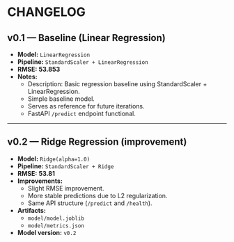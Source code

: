 # CHANGELOG

## v0.1 — Baseline (Linear Regression)
- **Model:** `LinearRegression`
- **Pipeline:** `StandardScaler + LinearRegression`
- **RMSE:** **53.853** 
- **Notes:**
  - Description: Basic regression baseline using StandardScaler + LinearRegression.
  - Simple baseline model.
  - Serves as reference for future iterations.
  - FastAPI `/predict` endpoint functional.
    

---

## v0.2 — Ridge Regression (improvement)
- **Model:** `Ridge(alpha=1.0)`
- **Pipeline:** `StandardScaler + Ridge`
- **RMSE:** **53.81**
- **Improvements:**
  - Slight RMSE improvement.
  - More stable predictions due to L2 regularization.
  - Same API structure (`/predict` and `/health`).
- **Artifacts:**
  - `model/model.joblib`
  - `model/metrics.json`
- **Model version:** `v0.2`


